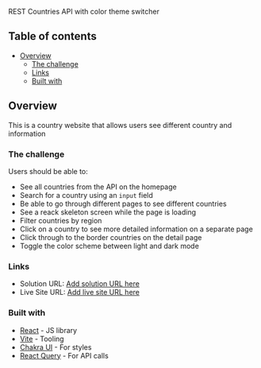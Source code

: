 REST Countries API with color theme switcher 

## Table of contents

- [Overview](#overview)
  - [The challenge](#the-challenge)
  - [Links](#links)
  - [Built with](#built-with)

## Overview
 This is a country website that allows users see different country and information

### The challenge

Users should be able to:

- See all countries from the API on the homepage
- Search for a country using an `input` field
- Be able to go through different pages to see different countries
- See a reack skeleton screen while the page is loading
- Filter countries by region
- Click on a country to see more detailed information on a separate page
- Click through to the border countries on the detail page
- Toggle the color scheme between light and dark mode

### Links

- Solution URL: [Add solution URL here](https://github.com/fakoredeDamilola/countries)
- Live Site URL: [Add live site URL here](https://fako-countries-list.netlify.app/)


### Built with


- [React](https://reactjs.org/) - JS library
- [Vite](https://vitejs.dev/) - Tooling
- [Chakra UI](https://chakra-ui.com/) - For styles
- [React Query](https://tanstack.com/query/v4/?from=reactQueryV3&original=https://react-query-v3.tanstack.com/) - For API calls



